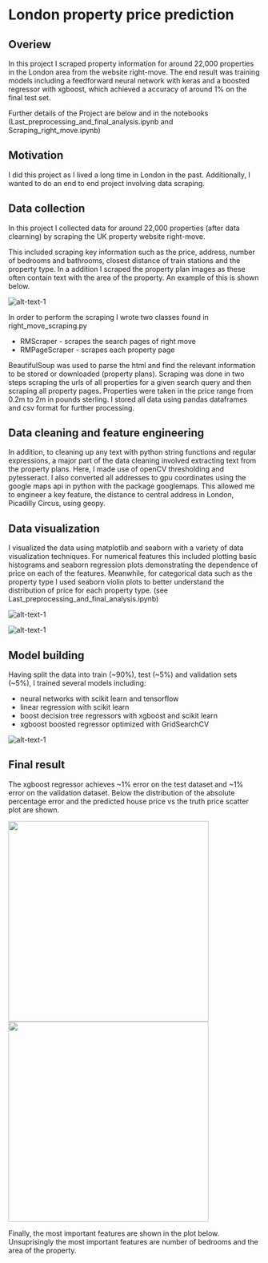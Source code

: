 
# London property price prediction

## Overiew 

In this project I scraped property information for around 22,000 properties in the London area from the website right-move. 
The end result was training models including a feedforward neural network with keras and a boosted regressor with xgboost, which achieved
a accuracy of around 1\% on the final test set.

Further details of the Project are below and in the notebooks (Last\_preprocessing\_and\_final\_analysis.ipynb and Scraping\_right\_move.ipynb)

## Motivation

I did this project as I lived a long time in London in the past. Additionally, I
wanted to do an end to end project involving data scraping.

## Data collection

In this project I collected data for around 22,000 properties (after data clearning) by scraping the UK property website right-move.

This included scraping key information such as the price, address, 
number of bedrooms and bathrooms, closest distance of train stations and the property 
type. In a addition I scraped the property plan images as these often contain text with
the area of the property. An example of this is shown below.

![alt-text-1](/images/propertyplan1.png)



In order to perform the scraping I wrote two classes found in right\_move\_scraping.py
* RMScraper - scrapes the search pages of right move
* RMPageScraper - scrapes each property page

BeautifulSoup was used to parse the html and find the relevant information to be stored or downloaded (property plans).
Scraping was done in two steps scraping the urls of all properties for a given search query and then scraping all property pages. 
Properties were taken in the price range from 0.2m to 2m in pounds sterling. I stored all data using pandas dataframes and csv format for
further processing.

## Data cleaning and feature engineering

In addition, to cleaning up any text with python string functions and regular expressions, a major 
part of the data cleaning involved extracting text from the property plans. Here, I made use of 
openCV thresholding and pytesseract. I also converted all addresses to gpu coordinates using the google maps
api in python with the package googlemaps. This allowed me to engineer a key feature, the distance to central address in London, Picadilly
Circus, using geopy. 



## Data visualization 

I visualized the data using matplotlib and seaborn with a variety of data visualization techniques. For numerical features this included
plotting basic histograms and seaborn regression plots demonstrating the dependence of price on each of the features. Meanwhile, for categorical data such as
the property type I used seaborn violin plots to better understand the distribution of price for each property type. (see Last\_preprocessing\_and\_final\_analysis.ipynb)

![alt-text-1](/images/AllPlots.png)

![alt-text-1](/images/london.png)

## Model building

Having split the data into train (~90%), test (~5%) and validation sets (~5%), I trained several models including:

* neural networks with scikit learn and tensorflow
* linear regression with scikit learn
* boost decision tree regressors with xgboost and scikit learn 
* xgboost boosted regressor optimized with GridSearchCV


![alt-text-1](/images/abs_percentage_models.png)

## Final result

The xgboost regressor achieves ~1% error on the test dataset and ~1% error on the validation dataset. Below the distribution of the absolute percentage error and the predicted house price vs the truth price scatter plot are shown.

<p float="left">
  <img src="images/xgboost_perf.png" width="400" />
  <img src="images/predict_vs_true.png" width="400" />
</p>




Finally, the most important features are shown in the plot below. Unsuprisingly the most important features are number of bedrooms and the area of the property. 



